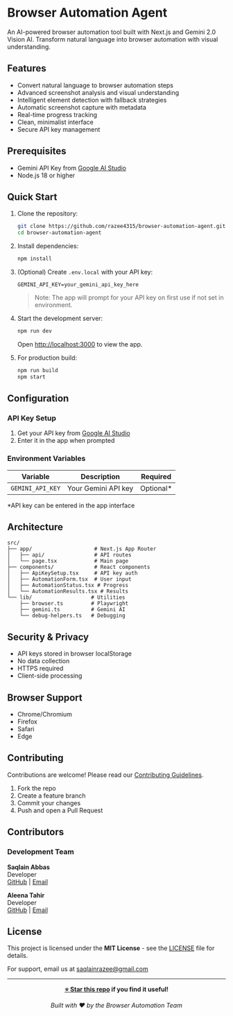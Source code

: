 # Browser Automation Agent

An AI-powered browser automation tool built with Next.js and Gemini 2.0 Vision AI. Transform natural language into browser automation with visual understanding.

## Features

- Convert natural language to browser automation steps
- Advanced screenshot analysis and visual understanding
- Intelligent element detection with fallback strategies
- Automatic screenshot capture with metadata
- Real-time progress tracking
- Clean, minimalist interface
- Secure API key management

## Prerequisites

- Gemini API Key from [Google AI Studio](https://aistudio.google.com/app/apikey)
- Node.js 18 or higher

## Quick Start

1. Clone the repository:
   ```bash
   git clone https://github.com/razee4315/browser-automation-agent.git
   cd browser-automation-agent
   ```

2. Install dependencies:
   ```bash
   npm install
   ```

3. (Optional) Create `.env.local` with your API key:
   ```env
   GEMINI_API_KEY=your_gemini_api_key_here
   ```
   > Note: The app will prompt for your API key on first use if not set in environment.

4. Start the development server:
   ```bash
   npm run dev
   ```
   Open [http://localhost:3000](http://localhost:3000) to view the app.

5. For production build:
   ```bash
   npm run build
   npm start
   ```


## Configuration

### API Key Setup

1. Get your API key from [Google AI Studio](https://aistudio.google.com/app/apikey)
2. Enter it in the app when prompted

### Environment Variables

| Variable | Description | Required |
|----------|-------------|----------|
| `GEMINI_API_KEY` | Your Gemini API key | Optional* |

*API key can be entered in the app interface

## Architecture

```
src/
├── app/                    # Next.js App Router
│   ├── api/                # API routes
│   └── page.tsx            # Main page
├── components/             # React components
│   ├── ApiKeySetup.tsx     # API key auth
│   ├── AutomationForm.tsx  # User input
│   ├── AutomationStatus.tsx # Progress
│   └── AutomationResults.tsx # Results
└── lib/                   # Utilities
    ├── browser.ts         # Playwright
    ├── gemini.ts          # Gemini AI
    └── debug-helpers.ts   # Debugging
```


## Security & Privacy

- API keys stored in browser localStorage
- No data collection
- HTTPS required
- Client-side processing

## Browser Support

- Chrome/Chromium
- Firefox
- Safari
- Edge

## Contributing

Contributions are welcome! Please read our [Contributing Guidelines](CONTRIBUTING.md).

1. Fork the repo
2. Create a feature branch
3. Commit your changes
4. Push and open a Pull Request

## Contributors

### Development Team

**Saqlain Abbas**  
Developer  
[GitHub](https://github.com/razee4315) | [Email](mailto:saqlainrazee@gmail.com)

**Aleena Tahir**  
Developer  
[GitHub](https://github.com/AleenaTahir1) | [Email](mailto:aleenatahirf23@nutech.edu.pk)

## License

This project is licensed under the **MIT License** - see the [LICENSE](LICENSE) file for details.

For support, email us at [saqlainrazee@gmail.com](mailto:saqlainrazee@gmail.com)

---

<div align="center">

**[⭐ Star this repo](https://github.com/razee4315/browser-automation-agent) if you find it useful!**

*Built with ❤️ by the Browser Automation Team*

</div>
